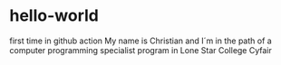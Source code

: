 # hello-world
first time in github action
My name is Christian and I´m in the path of a computer programming specialist program in Lone Star College Cyfair
